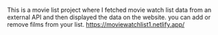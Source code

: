 This is a movie list project where I fetched movie watch list data from an external API and then displayed the data on the website. you can add or remove films from your list.                   https://moviewatchlist1.netlify.app/     
 
